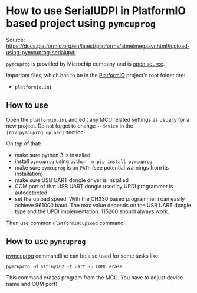 How to use SerialUDPI in PlatformIO based project using `pymcuprog`
=================================================================

Source: https://docs.platformio.org/en/latest/platforms/atmelmegaavr.html#upload-using-pymcuprog-serialupdi

`pymcuprog` is provided by Microchip company and is [open source](https://github.com/microchip-pic-avr-tools/pymcuprog).

Important files, which has to be in the [PlatformIO](https://platformio.org/) project's root folder are:
* `platformio.ini`

How to use
----------

Open the `platformio.ini` and edit any MCU related settings as usually for a new project. Do not forget to change `--device` in the `[env:pymcuprog_upload]` section!

On top of that:
* make sure python 3 is installed
* install `pymcuprog` using `python -m pip install pymcuprog`
* make sure `pymcuprog` is on `PATH` (see potential warnings from its installation)
* make sure USB UART dongle driver is installed
* COM port of that USB UART dongle used by UPDI programmer is autodetected
* set the upload speed. With the CH330 based programmer i can easily achieve 961000 baud. The max value depends on the USB UART dongle type and the UPDI implementation. 115200 should always work.

Then use common `PlatformIO:Upload` command.

How to use `pymcuprog`
---------------------

[pymcuprog](https://github.com/microchip-pic-avr-tools/pymcuprog/blob/main/help.md) commandline can be also used for some tasks like:

`pymcuprog -d attiny402 -t uart -u COM6 erase`

This command erases program from the MCU. 
You have to adjust device name and COM port!